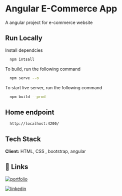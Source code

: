 # Angular E-Commerce App

A angular project for e-commerce website


## Run Locally

Install dependcies

```bash
  npm intsall
```

To build, run the following command

```bash
  npm serve --o
```

To start live server, run the following command

```bash
  npm build --prod
```

## Home endpoint

```bash
  http://localhost:4200/
```


## Tech Stack

**Client:** HTML, CSS , bootstrap, angular


## 🔗 Links
[![portfolio](https://img.shields.io/badge/my_portfolio-000?style=for-the-badge&logo=ko-fi&logoColor=white)](https://muhndalaa.github.io/portfolio/)

[![linkedin](https://img.shields.io/badge/linkedin-0A66C2?style=for-the-badge&logo=linkedin&logoColor=white)](https://www.linkedin.com/in/mohanad96alaa/)
